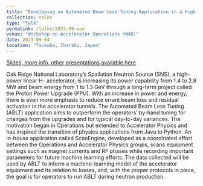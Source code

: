 ```yaml
---
title: "Developing an Automated Beam Loss Tuning Application in a High-Power Production Accelerator."
collection: talks
type: "Talk"
permalink: /talks/2023-09-wao
venue: "Workshop on Accelerator Operations (WAO)"
date: 2023-09-04
location: "Tsukuba, Ibaraki, Japan"
---
```


[Slides, more info, other presentations available here](https://conference-indico.kek.jp/event/184/contributions/4413/)

Oak Ridge National Laboratory’s Spallation Neutron Source (SNS), a high-power linear H- accelerator, is increasing its power capability from 1.4 to 2.8 MW and beam energy from 1 to 1.3 GeV through a long-term project called the Proton Power Upgrade (PPU). With an increase in power and energy, there is even more emphasis to reduce errant beam loss and residual activation in the accelerator tunnels. The Automated Beam Loss Tuning (ABLT) application aims to outperform the operators’ by-hand tuning for changes from the upgrades and for typical day-to-day variances. The motivation began in Operations but extended to Accelerator Physics and has inspired the transition of physics applications from Java to Python. An in-house application called ScanEngine, developed as a coordinated effort between the Operations and Accelerator Physics groups, scans equipment settings such as magnet currents and RF phases while recording important parameters for future machine learning efforts. The data collected will be used by ABLT to inform a machine-learning model of the accelerator equipment and its relation to losses, and, with the proper protocols in place, the goal is for operators to run ABLT during neutron production.

